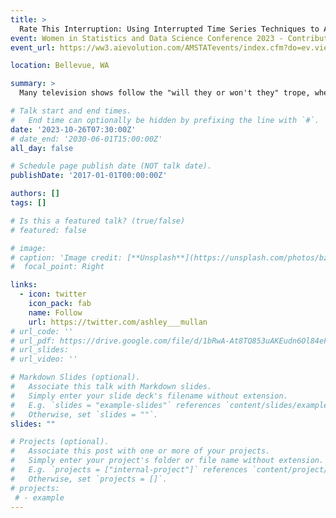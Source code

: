 ```yaml
---
title: >
  Rate This Interruption: Using Interrupted Time Series Techniques to Analyze Popular Television Couples and Episode Ratings
event: Women in Statistics and Data Science Conference 2023 - Contributed Poster
event_url: https://ww3.aievolution.com/AMSTATevents/index.cfm?do=ev.viewEv&ev=2380

location: Bellevue, WA

summary: >
  Many television shows follow the "will they or won't they" trope, where the dynamic between a pair of main characters constantly shifts between friendship and something more throughout the run of the series. This trope has persisted throughout the decades, and examples include Sam and Diane from the 1980s show Cheers and Jess and Nick from the 2010s show New Girl. In some cases, the audience may wait multiple seasons before a couple like this gets together, and some suspect that producers delay the moment to create suspense and keep viewers engaged. Events marking major romantic milestones, such as the pair's first kiss, often change the trajectory of the plot, influence the number of viewers tuning into the show, and drive up episode ratings. In this project, we scrape viewer ratings from the Internet Movie Database (IMDb) for 150 popular couples from 125 television series and then model the plot shifts following episodes with romantic milestones using causal inference methods. Specifically, we construct an interrupted time series model, where the interruption is the episode in which each couple has their first kiss. From this model, we assess whether these interruptions are associated with changes in viewer ratings on average.

# Talk start and end times.
#   End time can optionally be hidden by prefixing the line with `#`.
date: '2023-10-26T07:30:00Z'
# date_end: '2030-06-01T15:00:00Z'
all_day: false

# Schedule page publish date (NOT talk date).
publishDate: '2017-01-01T00:00:00Z'

authors: []
tags: []

# Is this a featured talk? (true/false)
# featured: false

# image:
# caption: 'Image credit: [**Unsplash**](https://unsplash.com/photos/bzdhc5b3Bxs)'
#  focal_point: Right

links:
  - icon: twitter
    icon_pack: fab
    name: Follow
    url: https://twitter.com/ashley___mullan
# url_code: ''
# url_pdf: https://drive.google.com/file/d/1bRwA-At8TQ853uAKEudn6Ol84eFd4LJp/view?usp=drive_link
# url_slides: 
# url_video: ''

# Markdown Slides (optional).
#   Associate this talk with Markdown slides.
#   Simply enter your slide deck's filename without extension.
#   E.g. `slides = "example-slides"` references `content/slides/example-slides.md`.
#   Otherwise, set `slides = ""`.
slides: ""

# Projects (optional).
#   Associate this post with one or more of your projects.
#   Simply enter your project's folder or file name without extension.
#   E.g. `projects = ["internal-project"]` references `content/project/deep-learning/index.md`.
#   Otherwise, set `projects = []`.
# projects:
 # - example
---
```

